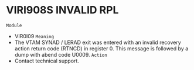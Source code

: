 # VIRI908S INVALID RPL
`Module`
- VIR0I09
`Meaning`
- The VTAM SYNAD / LERAD exit was entered with an invalid recovery action return code (RTNCD) in register 0. This message is followed by a dump with abend code U0009.
`Action`
- Contact technical support.
